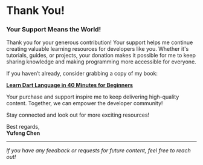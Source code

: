 # Thank You!

### Your Support Means the World!

Thank you for your generous contribution! Your support helps me continue creating valuable learning resources for developers like you. Whether it's tutorials, guides, or projects, your donation makes it possible for me to keep sharing knowledge and making programming more accessible for everyone.

If you haven’t already, consider grabbing a copy of my book:

[**Learn Dart Language in 40 Minutes for Beginners**](#)

Your purchase and support inspire me to keep delivering high-quality content. Together, we can empower the developer community!

Stay connected and look out for more exciting resources!

Best regards,  
**Yufeng Chen**

---

_If you have any feedback or requests for future content, feel free to reach out!_
